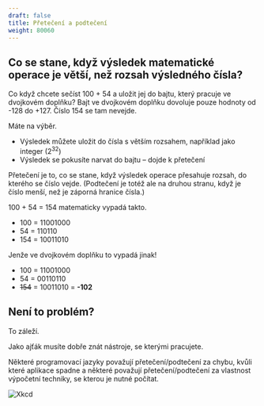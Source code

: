 ```yaml
---
draft: false
title: Přetečení a podtečení
weight: 80060
---
```


## Co se stane, když výsledek matematické operace je větší, než rozsah výsledného čísla?

Co když chcete sečíst 100 + 54 a uložit jej do bajtu, který pracuje ve dvojkovém doplňku? Bajt ve dvojkovém doplňku dovoluje pouze hodnoty od -128 do +127. Číslo 154 se tam nevejde.

Máte na výběr.

- Výsledek můžete uložit do čísla s větším rozsahem, například jako integer (2<sup>32</sup>)
- Výsledek se pokusíte narvat do bajtu – dojde k přetečení

Přetečení je to, co se stane, když výsledek operace přesahuje rozsah, do kterého se číslo vejde. (Podtečení je totéž ale na druhou stranu, když je číslo menší, než je záporná hranice čísla.)

100 + 54 = 154 matematicky vypadá takto.

- 100 = 11001000
- 54 = 110110
- 154 = 10011010

Jenže ve dvojkovém doplňku to vypadá jinak!

- 100 = 11001000
- 54 = 00110110
- <s>154</s> = 10011010 = **-102**

## Není to problém?

To záleží.

Jako ajťák musíte dobře znát nástroje, se kterými pracujete. 

Některé programovací jazyky považují přetečení/podtečení za chybu, kvůli které aplikace spadne a některé považují přetečení/podtečení za vlastnost výpočetní techniky, se kterou je nutné počítat.

![Xkcd](https://imgs.xkcd.com/comics/cant_sleep.png)

